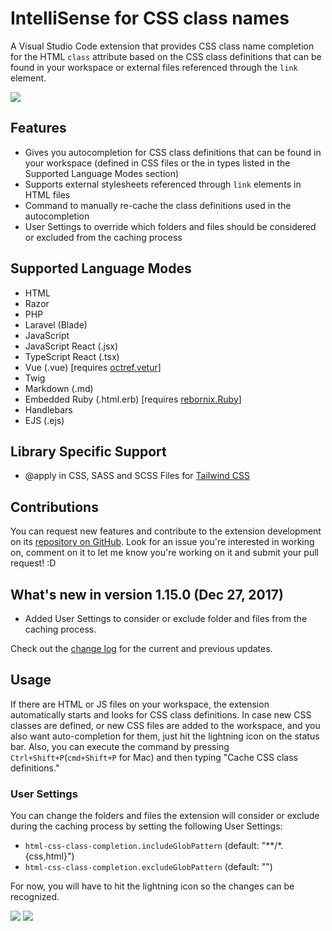 # IntelliSense for CSS class names

A Visual Studio Code extension that provides CSS class name completion for the HTML `class` attribute based on the CSS class definitions that can be found in your workspace or external files referenced through the `link` element.

![](https://i.imgur.com/5crMfTj.gif)

## Features
* Gives you autocompletion for CSS class definitions that can be found in your workspace (defined in CSS files or the in types listed in the Supported Language Modes section)
* Supports external stylesheets referenced through `link` elements in HTML files
* Command to manually re-cache the class definitions used in the autocompletion
* User Settings to override which folders and files should be considered or excluded from the caching process

## Supported Language Modes
* HTML
* Razor
* PHP
* Laravel (Blade)
* JavaScript
* JavaScript React (.jsx)
* TypeScript React (.tsx)
* Vue (.vue) [requires [octref.vetur](https://marketplace.visualstudio.com/items?itemName=octref.vetur)]
* Twig
* Markdown (.md)
* Embedded Ruby (.html.erb) [requires [rebornix.Ruby](https://marketplace.visualstudio.com/items?itemName=rebornix.Ruby)]
* Handlebars
* EJS (.ejs)

## Library Specific Support
* @apply in CSS, SASS and SCSS Files for [Tailwind CSS](https://tailwindcss.com)

## Contributions
You can request new features and contribute to the extension development on its [repository on GitHub](https://github.com/Zignd/HTML-CSS-Class-Completion/issues). Look for an issue you're interested in working on, comment on it to let me know you're working on it and submit your pull request! :D

## What's new in version 1.15.0 (Dec 27, 2017)
* Added User Settings to consider or exclude folder and files from the caching process.

Check out the [change log](https://github.com/zignd/HTML-CSS-Class-Completion/blob/master/CHANGELOG.md) for the current and previous updates.

## Usage
If there are HTML or JS files on your workspace, the extension automatically starts and looks for CSS class definitions. In case new CSS classes are defined, or new CSS files are added to the workspace, and you also want auto-completion for them, just hit the lightning icon on the status bar. Also, you can execute the command by pressing `Ctrl+Shift+P`(`cmd+Shift+P` for Mac) and then typing "Cache CSS class definitions."

### User Settings
You can change the folders and files the extension will consider or exclude during the caching process by setting the following User Settings:

* `html-css-class-completion.includeGlobPattern` (default: "**/*.{css,html}")
* `html-css-class-completion.excludeGlobPattern` (default: "")

For now, you will have to hit the lightning icon so the changes can be recognized.

![](https://i.imgur.com/O7NjEUW.gif)
![](https://i.imgur.com/uyiXqMb.gif)
